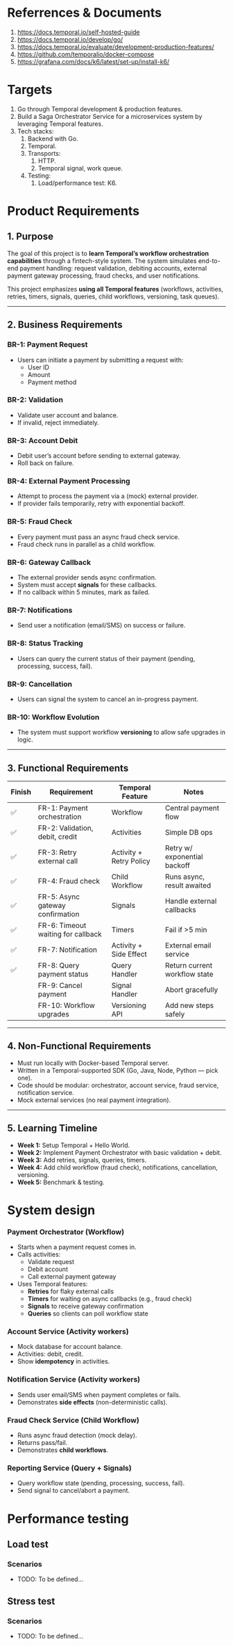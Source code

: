 # Referrences & Documents

1. https://docs.temporal.io/self-hosted-guide
2. https://docs.temporal.io/develop/go/
3. https://docs.temporal.io/evaluate/development-production-features/
4. https://github.com/temporalio/docker-compose
5. https://grafana.com/docs/k6/latest/set-up/install-k6/

# Targets

1. Go through Temporal development & production features.
2. Build a Saga Orchestrator Service for a microservices system by leveraging Temporal features.
3. Tech stacks:
   1. Backend with Go.
   2. Temporal.
   3. Transports:
      1. HTTP.
      2. Temporal signal, work queue.
   4. Testing:
      1. Load/performance test: K6.

# Product Requirements

## 1. Purpose

The goal of this project is to **learn Temporal’s workflow orchestration capabilities** through a fintech-style system. The system simulates end-to-end payment handling: request validation, debiting accounts, external payment gateway processing, fraud checks, and user notifications.

This project emphasizes **using all Temporal features** (workflows, activities, retries, timers, signals, queries, child workflows, versioning, task queues).

---

## 2. Business Requirements

### BR-1: Payment Request

- Users can initiate a payment by submitting a request with:
  - User ID
  - Amount
  - Payment method

### BR-2: Validation

- Validate user account and balance.
- If invalid, reject immediately.

### BR-3: Account Debit

- Debit user’s account before sending to external gateway.
- Roll back on failure.

### BR-4: External Payment Processing

- Attempt to process the payment via a (mock) external provider.
- If provider fails temporarily, retry with exponential backoff.

### BR-5: Fraud Check

- Every payment must pass an async fraud check service.
- Fraud check runs in parallel as a child workflow.

### BR-6: Gateway Callback

- The external provider sends async confirmation.
- System must accept **signals** for these callbacks.
- If no callback within 5 minutes, mark as failed.

### BR-7: Notifications

- Send user a notification (email/SMS) on success or failure.

### BR-8: Status Tracking

- Users can query the current status of their payment (pending, processing, success, fail).

### BR-9: Cancellation

- Users can signal the system to cancel an in-progress payment.

### BR-10: Workflow Evolution

- The system must support workflow **versioning** to allow safe upgrades in logic.

---

## 3. Functional Requirements

| Finish | Requirement                        | Temporal Feature        | Notes                         |
| ------ | ---------------------------------- | ----------------------- | ----------------------------- |
| ✅     | FR-1: Payment orchestration        | Workflow                | Central payment flow          |
| ✅     | FR-2: Validation, debit, credit    | Activities              | Simple DB ops                 |
| ✅     | FR-3: Retry external call          | Activity + Retry Policy | Retry w/ exponential backoff  |
| ✅     | FR-4: Fraud check                  | Child Workflow          | Runs async, result awaited    |
| ✅     | FR-5: Async gateway confirmation   | Signals                 | Handle external callbacks     |
| ✅     | FR-6: Timeout waiting for callback | Timers                  | Fail if >5 min                |
| ✅     | FR-7: Notification                 | Activity + Side Effect  | External email service        |
| ✅     | FR-8: Query payment status         | Query Handler           | Return current workflow state |
|        | FR-9: Cancel payment               | Signal Handler          | Abort gracefully              |
|        | FR-10: Workflow upgrades           | Versioning API          | Add new steps safely          |

---

## 4. Non-Functional Requirements

- Must run locally with Docker-based Temporal server.
- Written in a Temporal-supported SDK (Go, Java, Node, Python — pick one).
- Code should be modular: orchestrator, account service, fraud service, notification service.
- Mock external services (no real payment integration).

---

## 5. Learning Timeline

- **Week 1:** Setup Temporal + Hello World.
- **Week 2:** Implement Payment Orchestrator with basic validation + debit.
- **Week 3:** Add retries, signals, queries, timers.
- **Week 4:** Add child workflow (fraud check), notifications, cancellation, versioning.
- **Week 5:** Benchmark & testing.

# System design

### **Payment Orchestrator (Workflow)**

- Starts when a payment request comes in.
- Calls activities:
  - Validate request
  - Debit account
  - Call external payment gateway
- Uses Temporal features:
  - **Retries** for flaky external calls
  - **Timers** for waiting on async callbacks (e.g., fraud check)
  - **Signals** to receive gateway confirmation
  - **Queries** so clients can poll workflow state

### **Account Service (Activity workers)**

- Mock database for account balance.
- Activities: debit, credit.
- Show **idempotency** in activities.

### **Notification Service (Activity workers)**

- Sends user email/SMS when payment completes or fails.
- Demonstrates **side effects** (non-deterministic calls).

### **Fraud Check Service (Child Workflow)**

- Runs async fraud detection (mock delay).
- Returns pass/fail.
- Demonstrates **child workflows**.

### **Reporting Service (Query + Signals)**

- Query workflow state (pending, processing, success, fail).
- Send signal to cancel/abort a payment.

# Performance testing

## Load test

### Scenarios

- TODO: To be defined...

## Stress test

### Scenarios

- TODO: To be defined...
